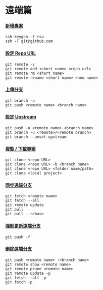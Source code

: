 # 遠端篇

#### [新增專案](new_project.md)

    ssh-keygen -t rsa
    ssh -T git@github.com

#### [設定 Repo URL](remote.md)

    git remote -v
    git remote add <short name> <repo url>
    git remote rm <short name>
    git remote rename <short name> <new name>

#### [上傳分支](push.md)

    git branch -a
    git push <remote name> <branch name>

#### [設定 Upstream](upstream.md)

    git push -u <remote name> <branch name>
    git branch -u <remote>/<remote branch>
    git branch --unset-upstream

#### [複製 / 下載專案](clone.md)

    git clone <repo URL>
    git clone <repo URL> -b <branch name>
    git clone <repo URL> <folder name/path>
    git clone <local project>

#### [同步遠端分支](sync.md)

    git fetch <remote name>
    git fetch --all
    git remote update
    git pull
    git pull --rebase

#### [強制更新遠端分支](force_update.md)

    git push -f

#### [刪除遠端分支](delete_branch.md)

    git push <remote name> :<branch name>
    git remote show <remote name>
    git remote prune <remote name>
    git remote update -p
    git fetch --all -p
    git fetch -p

<br><br><br>
